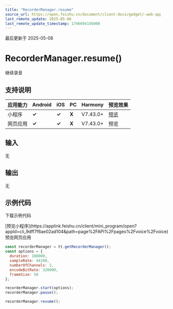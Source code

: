 ```yaml
---
title: "RecorderManager.resume"
source_url: https://open.feishu.cn/document/client-docs/gadget/-web-app-api/media/record/recordermanager/resume
last_remote_update: 2025-05-08
last_remote_update_timestamp: 1746694156000
---
```

最后更新于 2025-05-08

# RecorderManager.resume()

继续录音

## 支持说明

应用能力 | Android | iOS | PC | Harmony | 预览效果
--- | --- | --- | --- | --- | ---
小程序 | **✓** | **✓** | **X** | V7.43.0+ | [预览](https://applink.feishu.cn/client/mini_program/open?appId=cli_9dff7f6ae02ad104&path=page%2FAPI%2Fpages%2Fvoice%2Fvoice)
网页应用 | **✓** | **✓** | **X** | V7.43.0+ | 预览

## 输入

无

## 输出
无

## 示例代码

<md-download-code href="https://open.feishu.cn/document/uYjL24iN/uYDM04iNwQjL2ADN" mobileDisplay="none">下载示例代码</md-download-code>

<div style="display: flex">
          [预览小程序](https://applink.feishu.cn/client/mini_program/open?appId=cli_9dff7f6ae02ad104&path=page%2FAPI%2Fpages%2Fvoice%2Fvoice)
        预览网页应用

</div> 

```js
const recorderManager = tt.getRecorderManager();
const options = {
  duration: 100000,
  sampleRate: 44100,
  numberOfChannels: 2,
  encodeBitRate: 320000,
  frameSize: 50
};

recorderManager.start(options);
recorderManager.pause();

recorderManager.resume();
```
